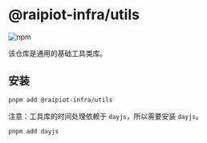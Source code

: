 # @raipiot-infra/utils

![npm](https://img.shields.io/npm/v/@raipiot-infra/utils?logo=npm&label=utils&registry_uri=http%3A%2F%2Fnpm-registry.raipiot.com%3A4873)

该仓库是通用的基础工具类库。

## 安装

```bash
pnpm add @raipiot-infra/utils
```

注意：工具库的时间处理依赖于 `dayjs`，所以需要安装 `dayjs`。

```bash
pnpm add dayjs
```
